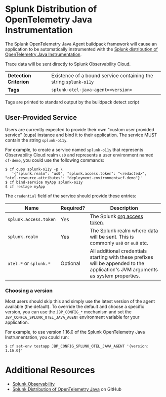 # Splunk Distribution of OpenTelemetry Java Instrumentation

The Splunk OpenTelemetry Java Agent buildpack framework will cause an application to be automatically instrumented
with the [Splunk distribution of OpenTelemetry Java Instrumentation](https://github.com/signalfx/splunk-otel-java).

Trace data will be sent directly to Splunk Observability Cloud. 

<table>
  <tr>
    <td><strong>Detection Criterion</strong></td>
    <td>Existence of a bound service containing the string <code>splunk-o11y</code></td>
  </tr>
  <tr>
    <td><strong>Tags</strong></td>
    <td><code>splunk-otel-java-agent=&lt;version&gt;</code></td>
  </tr>
</table>

Tags are printed to standard output by the buildpack detect script

## User-Provided Service

Users are currently expected to provide their own "custom user provided service" (cups) 
instance and bind it to their application. The service MUST contain the string `splunk-o11y`.

For example, to create a service named `splunk-o11y` that represents Observability Cloud 
realm `us0` and represents a user environment named `cf-demo`, you could use the following
commands:

```
$ cf cups splunk-o11y -p \
   '{"splunk.realm": "us0", "splunk.access.token": "<redacted>", "otel.resource.attributes": "deployment.environment=cf-demo"}'
$ cf bind-service myApp splunk-o11y
$ cf restage myApp
```

The `credential` field of the service should provide these entries:

| Name                   | Required? | Description
|------------------------|-----------| -----------
| `splunk.access.token`  | Yes       | The Splunk [org access token](https://docs.splunk.com/observability/admin/authentication-tokens/org-tokens.html).
| `splunk.realm`         | Yes       | The Splunk realm where data will be sent. This is commonly `us0` or `eu0` etc.
| `otel.*` or `splunk.*` | Optional  | All additional credentials starting with these prefixes will be appended to the application's JVM arguments as system properties.

### Choosing a version

Most users should skip this and simply use the latest version of the agent available (the default).
To override the default and choose a specific version, you can use the `JBP_CONFIG_*` mechanism
and set the `JBP_CONFIG_SPLUNK_OTEL_JAVA_AGENT` environment variable for your application.

For example, to use version 1.16.0 of the Splunk OpenTelemetry Java Instrumentation, you
could run:
```
$ cf set-env testapp JBP_CONFIG_SPLUNK_OTEL_JAVA_AGENT '{version: 1.16.0}'
```
 
# Additional Resources

* [Splunk Observability](https://www.splunk.com/en_us/products/observability.html)
* [Splunk Distribution of OpenTelemetry Java](https://github.com/signalfx/splunk-otel-java) on GitHub
